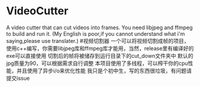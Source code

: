 # VideoCutter
A video cutter that can cut videos into frames.
You need libjpeg and ffmpeg to build and run it.
(My English is poor,if you cannot understand what i'm saying,please use translater.)
#视频切割器
一个可以将视频切割成帧的项目，使用c++编写，你需要libjpeg库和ffmpeg库才能用，当然，release里有编译好的exe可以直接使用
切割后的帧将被储存到运行目录下的cut_down文件夹中
默认的jpg质量为90，可以根据需求自行调整
本项目使用了多线程，可以榨干你的cpu性能，并且使用了异步i/o来优化性能
我只是个初中生，写的东西很垃圾，有问题请提交issue
